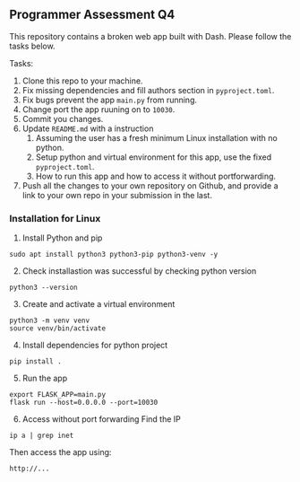 ## Programmer Assessment Q4

This repository contains a broken web app built with Dash. Please follow the tasks below.

Tasks:

1. Clone this repo to your machine.
2. Fix missing dependencies and fill authors section in `pyproject.toml`.
3. Fix bugs prevent the app `main.py` from running.
4. Change port the app ruuning on to `10030`.
5. Commit you changes.
6. Update `README.md` with a instruction
   1. Assuming the user has a fresh minimum Linux installation with no python.
   2. Setup python and virtual environment for this app, use the fixed `pyproject.toml`.
   3. How to run this app and how to access it without portforwarding.
7. Push all the changes to your own repository on Github, and provide a link to your own repo in your submission in the last.

### Installation for Linux

1. Install Python and pip

```
sudo apt install python3 python3-pip python3-venv -y
```

2. Check installastion was successful by checking python version

```
python3 --version
```

3. Create and activate a virtual environment

```
python3 -m venv venv
source venv/bin/activate
```

4. Install dependencies for python project

```
pip install .
```

5. Run the app

```
export FLASK_APP=main.py
flask run --host=0.0.0.0 --port=10030
```

6. Access without port forwarding
   Find the IP

```
ip a | grep inet
```

Then access the app using:

```
http://...
```
